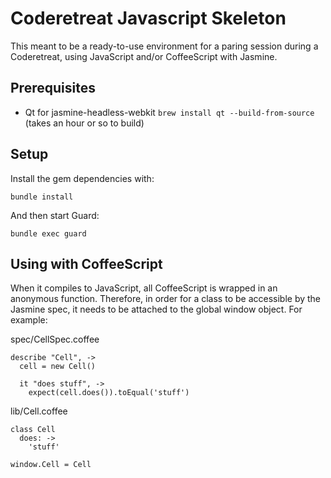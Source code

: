 Coderetreat Javascript Skeleton
===============================
This meant to be a ready-to-use environment for a paring session during a
Coderetreat, using JavaScript and/or CoffeeScript with Jasmine.

Prerequisites
-------------
* Qt for jasmine-headless-webkit `brew install qt --build-from-source`
  (takes an hour or so to build)

Setup
-----
Install the gem dependencies with:

    bundle install

And then start Guard:

    bundle exec guard

Using with CoffeeScript
-----------------------
When it compiles to JavaScript, all CoffeeScript is wrapped in an
anonymous function. Therefore, in order for a class to be accessible
by the Jasmine spec, it needs to be attached to the global window
object. For example:

spec/CellSpec.coffee

    describe "Cell", ->
      cell = new Cell()
      
      it "does stuff", ->
        expect(cell.does()).toEqual('stuff')

lib/Cell.coffee

    class Cell
      does: ->
        'stuff'

    window.Cell = Cell